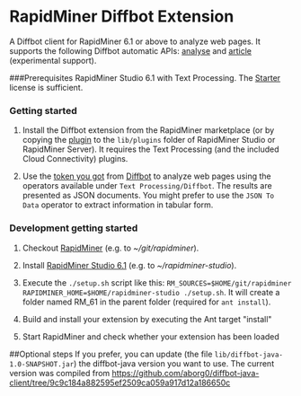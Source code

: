 RapidMiner Diffbot Extension
============================

A Diffbot client for RapidMiner 6.1 or above to analyze web pages. It supports the following Diffbot automatic APIs: [analyse](https://www.diffbot.com/dev/docs/analyze/) and [article](https://www.diffbot.com/dev/docs/article/) (experimental support).

###Prerequisites
RapidMiner Studio 6.1 with Text Processing. The [Starter](https://rapidminer.com/pricing/) license is sufficient.

### Getting started
1. Install the Diffbot extension from the RapidMiner marketplace (or by copying the [plugin](https://github.com/aborg0/diffbot_rapidminer/releases/download/v_0.1/rapidminer-Diffbot.beta.-0.1.000.jar) to the `lib/plugins` folder of RapidMiner Studio or RapidMiner Server). It requires the Text Processing (and the included Cloud Connectivity) plugins.

2. Use the [token you got](http://www.diffbot.com/pricing/) from [Diffbot](http://www.diffbot.com/) to analyze web pages using the operators available under `Text Processing/Diffbot`. The results are presented as JSON documents. You might prefer to use the `JSON To Data` operator to extract information in tabular form.

### Development getting started
1. Checkout [RapidMiner](https://github.com/rapidminer/rapidminer) (e.g. to _~/git/rapidminer_).

2. Install [RapidMiner Studio 6.1](https://rapidminer.com/products/studio/) (e.g. to _~/rapidminer-studio_).

3. Execute the `./setup.sh` script like this: `RM_SOURCES=$HOME/git/rapidminer RAPIDMINER_HOME=$HOME/rapidminer-studio ./setup.sh`. It will create a folder named RM_61 in the parent folder (required for `ant install`).

4. Build and install your extension by executing the Ant target "install" 

5. Start RapidMiner and check whether your extension has been loaded

##Optional steps
If you prefer, you can update (the file `lib/diffbot-java-1.0-SNAPSHOT.jar`) the diffbot-java version you want to use. The current version was compiled from https://github.com/aborg0/diffbot-java-client/tree/9c9c184a882595ef2509ca059a917d12a186650c
